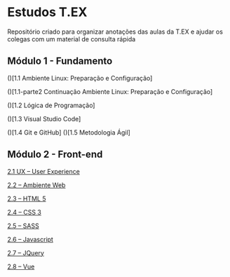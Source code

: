 # Estudos T.EX
Repositório criado para organizar anotações das aulas da T.EX e ajudar os colegas com um material de consulta rápida

## Módulo 1 - Fundamento 
()[1.1 Ambiente Linux: Preparação e Configuração]

()[1.1-parte2 Continuação Ambiente Linux: Preparação e Configuração]

()[1.2 Lógica de Programação]

()[1.3 Visual Studio Code]

()[1.4 Git e GitHub]
()[1.5 Metodologia Ágil]

## Módulo 2 - Front-end
[2.1 UX – User Experience](/ux)

[2.2 – Ambiente Web](/ambiente-web)

[2.3 – HTML 5](html5)

[2.4 – CSS 3](/css3)


[2.5 – SASS](/sass)

[2.6 – Javascript](/js)

[2.7 – JQuery](/jquery)

[2.8 – Vue](/vue)


